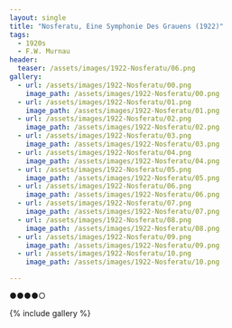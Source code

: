 ```yaml
---
layout: single
title: "Nosferatu, Eine Symphonie Des Grauens (1922)"
tags:
  - 1920s 
  - F.W. Murnau
header:
  teaser: /assets/images/1922-Nosferatu/06.png
gallery:
  - url: /assets/images/1922-Nosferatu/00.png
    image_path: /assets/images/1922-Nosferatu/00.png  
  - url: /assets/images/1922-Nosferatu/01.png
    image_path: /assets/images/1922-Nosferatu/01.png
  - url: /assets/images/1922-Nosferatu/02.png
    image_path: /assets/images/1922-Nosferatu/02.png
  - url: /assets/images/1922-Nosferatu/03.png
    image_path: /assets/images/1922-Nosferatu/03.png
  - url: /assets/images/1922-Nosferatu/04.png
    image_path: /assets/images/1922-Nosferatu/04.png
  - url: /assets/images/1922-Nosferatu/05.png
    image_path: /assets/images/1922-Nosferatu/05.png
  - url: /assets/images/1922-Nosferatu/06.png
    image_path: /assets/images/1922-Nosferatu/06.png
  - url: /assets/images/1922-Nosferatu/07.png
    image_path: /assets/images/1922-Nosferatu/07.png
  - url: /assets/images/1922-Nosferatu/08.png
    image_path: /assets/images/1922-Nosferatu/08.png
  - url: /assets/images/1922-Nosferatu/09.png
    image_path: /assets/images/1922-Nosferatu/09.png
  - url: /assets/images/1922-Nosferatu/10.png
    image_path: /assets/images/1922-Nosferatu/10.png

---
```

●●●●○

{% include gallery %}
